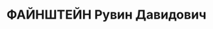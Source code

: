---
title: ФАЙНШТЕЙН Рувин Давидович
description: 'член ВКП(б), зав. отделом Торгпредства СССР в Париже, обв.: троцкист,
  связь с Раковским и Пятаковым'
---